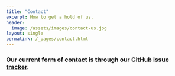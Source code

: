 ```yaml
---
title: "Contact"
excerpt: How to get a hold of us.
header:
  image: /assets/images/contact-us.jpg
layout: single
permalink: /_pages/contact.html
---
```

### Our current form of contact is through our GitHub issue [tracker](https://github.com/manoa-osss/manoa-osss.github.io/issues).
